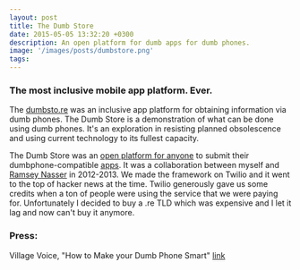 ```yaml
---
layout: post
title: The Dumb Store
date: 2015-05-05 13:32:20 +0300
description: An open platform for dumb apps for dumb phones.
image: '/images/posts/dumbstore.png'
tags: 
---
```


### The most inclusive mobile app platform. Ever.

The [dumbsto.re](https://web.archive.org/web/20170712083832/http://www.dumbsto.re/) was an inclusive app platform for obtaining information via dumb phones. The Dumb Store is a demonstration of what can be done using dumb phones. It's an exploration in resisting planned obsolescence and using current technology to its fullest capacity.

The Dumb Store was an [open platform for anyone](https://github.com/dumbstore/dumbstore) to submit their dumbphone-compatible [apps](https://web.archive.org/web/20170418022743/http://www.dumbsto.re/apps). It was a collaboration between myself and [Ramsey Nasser](https://nas.sr/) in 2012-2013. We made the framework on Twilio and it went to the top of hacker news at the time. Twilio generously gave us some credits when a ton of people were using the service that we were paying for. Unfortunately I decided to buy a .re TLD which was expensive and I let it lag and now can't buy it anymore.

### Press:

Village Voice, "How to Make your Dumb Phone Smart" [link](https://www.villagevoice.com/2013/05/29/how-to-make-your-dumb-phone-smart/
)